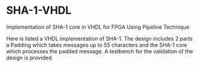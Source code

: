 # SHA-1-VHDL
Implementation of SHA-1 core in VHDL for FPGA Using Pipeline Technique

Here is listed a VHDL implementation of SHA-1. The design includes 2 parts a Padding which takes messages up to 55
characters and the SHA-1 core which processes the padded message. A testbench for the validation of the design is 
provided.
